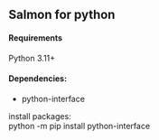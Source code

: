 ## Salmon for python

#### Requirements
Python 3.11+  

#### Dependencies:
* python-interface  

install packages:  
python -m pip install python-interface